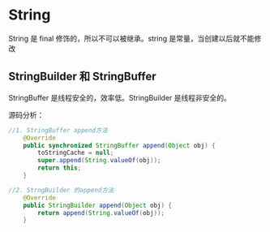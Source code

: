 # String

String 是 final 修饰的，所以不可以被继承。string 是常量，当创建以后就不能修改

## StringBuilder 和 StringBuffer

StringBuffer 是线程安全的，效率低。StringBuilder 是线程非安全的。

源码分析：

```java
//1. StringBuffer append方法
    @Override
    public synchronized StringBuffer append(Object obj) {
        toStringCache = null;
        super.append(String.valueOf(obj));
        return this;
    }

//2. StrngBuilder 的append方法
    @Override
    public StringBuilder append(Object obj) {
        return append(String.valueOf(obj));
    }


```
